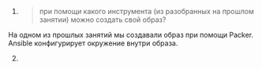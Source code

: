 1. >при помощи какого инструмента (из разобранных на прошлом занятии) можно создать свой образ?  
   
На одном из прошлых занятий мы создавали образ при помощи Packer. Ansible конфигурирует окружение внутри образа.

2. 